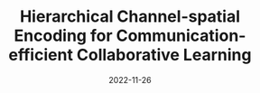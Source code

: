 ---
title: "Hierarchical Channel-spatial Encoding for Communication-efficient Collaborative Learning"
authors:
- Qihua Zhou
- Song Guo
- Yi Liu
- Jie Zhang
- Jiewei Zhang
- Tao Guo
- Zhenda Xu
- Zhihao Qu
date: "2022-11-26"
doi: ""


# Publication type.
# Legend: 0 = Uncategorized; 1 = Conference paper; 2 = Journal article;
# 3 = Preprint / Working Paper; 4 = Report; 5 = Book; 6 = Book section;
# 7 = Thesis; 8 = Patent
publication_types: ["1"]

# Publication name and optional abbreviated publication name.
publication: In the 36th Annual Conference on Neural Information Processing Systems (NeurIPS) (CCF-A)
# publication_short: In "*"

# links:
# - name: Custom Link
#   url: http://example.org
url_pdf: https://proceedings.neurips.cc/paper_files/paper/2022/file/2616697705f72f16a8eac9c295d37d94-Supplemental-Conference.pdf
# url_code: '#'
# url_dataset: '#'
url_poster: 'https://neurips.cc/media/neurips-2022/Slides/54328_aZV9Kj5.pdf'
# url_project: ''
# url_slides: ''
# url_video: '#'

# Featured image
# To use, add an image named `featured.jpg/png` to your page's folder. 
# image:
#   caption: 'Image credit: [**Unsplash**](https://unsplash.com/photos/pLCdAaMFLTE)'
#   focal_point: ""
#   preview_only: false

# Associated Projects (optional).
#   Associate this publication with one or more of your projects.
#   Simply enter your project's folder or file name without extension.
#   E.g. `internal-project` references `content/project/internal-project/index.md`.
#   Otherwise, set `projects: []`.
projects: []
---